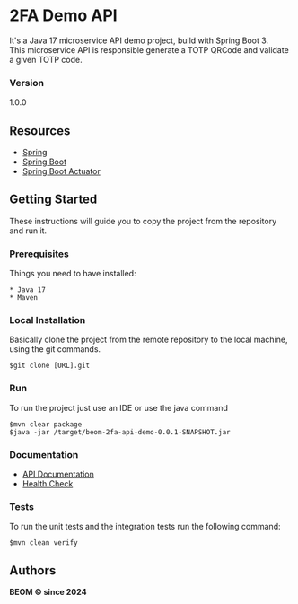# 2FA Demo API

It's a Java 17 microservice API demo project, build with Spring Boot 3. <br />
This microservice API is responsible generate a TOTP QRCode and validate a given TOTP code.

### Version
1.0.0

## Resources
* [Spring](https://spring.io)
* [Spring Boot](https://spring.io/projects/spring-boot)
* [Spring Boot Actuator](https://docs.spring.io/spring-boot/docs/current/actuator-api/htmlsingle/)

## Getting Started

These instructions will guide you to copy the project from the repository and run it.

### Prerequisites

Things you need to have installed:

```
* Java 17
* Maven
```

### Local Installation

Basically clone the project from the remote repository to the local machine, using the git commands.

```
$git clone [URL].git
```

### Run

To run the project just use an IDE or use the java command

```
$mvn clear package
$java -jar /target/beom-2fa-api-demo-0.0.1-SNAPSHOT.jar
```

### Documentation
* [API Documentation](http://localhost:8081/api/twofa/docs/index.html)
* [Health Check](http://localhost:8081/api/twofa/actuator/health)

### Tests
To run the unit tests and the integration tests run the following command:

```
$mvn clean verify
```

## Authors
**BEOM &copy; since 2024**